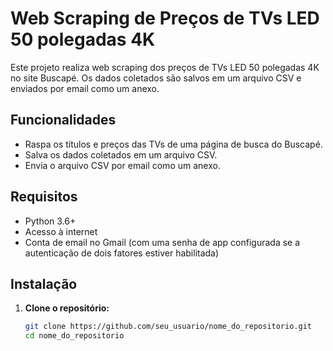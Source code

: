 # Web Scraping de Preços de TVs LED 50 polegadas 4K

Este projeto realiza web scraping dos preços de TVs LED 50 polegadas 4K no site Buscapé. Os dados coletados são salvos em um arquivo CSV e enviados por email como um anexo.

## Funcionalidades

- Raspa os títulos e preços das TVs de uma página de busca do Buscapé.
- Salva os dados coletados em um arquivo CSV.
- Envia o arquivo CSV por email como um anexo.

## Requisitos

- Python 3.6+
- Acesso à internet
- Conta de email no Gmail (com uma senha de app configurada se a autenticação de dois fatores estiver habilitada)

## Instalação

1. **Clone o repositório:**

   ```bash
   git clone https://github.com/seu_usuario/nome_do_repositorio.git
   cd nome_do_repositorio

